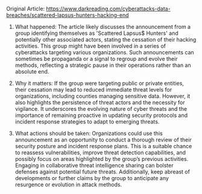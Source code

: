 Original Article: https://www.darkreading.com/cyberattacks-data-breaches/scattered-lapsus-hunters-hacking-end

1) What happened: The article likely discusses the announcement from a group identifying themselves as 'Scattered Lapsus$ Hunters' and potentially other associated actors, stating the cessation of their hacking activities. This group might have been involved in a series of cyberattacks targeting various organizations. Such announcements can sometimes be propaganda or a signal to regroup and evolve their methods, reflecting a strategic pause in their operations rather than an absolute end.

2) Why it matters: If the group were targeting public or private entities, their cessation may lead to reduced immediate threat levels for organizations, including counties managing sensitive data. However, it also highlights the persistence of threat actors and the necessity for vigilance. It underscores the evolving nature of cyber threats and the importance of remaining proactive in updating security protocols and incident response strategies to adapt to emerging threats.

3) What actions should be taken: Organizations could use this announcement as an opportunity to conduct a thorough review of their security posture and incident response plans. This is a suitable chance to reassess vulnerabilities, improve threat detection capabilities, and possibly focus on areas highlighted by the group’s previous activities. Engaging in collaborative threat intelligence sharing can bolster defenses against potential future threats. Additionally, keep abreast of developments or further claims by the group to anticipate any resurgence or evolution in attack methods.